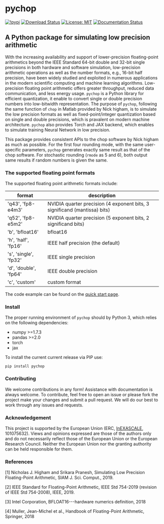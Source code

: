 # pychop

[![!pypi](https://img.shields.io/pypi/v/pychop?color=greenyellow)](https://pypi.org/project/pychop/)
[![Download Status](https://static.pepy.tech/badge/pychop)](https://pypi.python.org/pypi/pychop/)
[![License: MIT](https://img.shields.io/badge/License-MIT-black.svg)](https://opensource.org/licenses/MIT)
[![Documentation Status](https://readthedocs.org/projects/xinye-chen/badge/?version=latest)](https://xinye-chen.readthedocs.io/en/latest/?badge=latest)

## A Python package for simulating low precision arithmetic

With the increasing availability and support of lower-precision floating-point arithmetics beyond the IEEE Standard 64-bit double and 32-bit single precisions in both hardware and software simulation, low-precision arithmetic operations as well as the number formats, e.g., 16-bit half precision,  have been widely studied and exploited in numerous applications in the modern scientific computing and machine learning algorithms. Low-precision floating point arithmetic offers greater throughput, reduced data communication, and less energy usage. ``pychop`` is a Python library for efficient quantization, it enable to convert single or double precision numbers into low-bitwidth representation. The purpose of ``pychop``, following the same function of ``chop`` in Matlab provided by Nick higham, is to simulate the low precision formats as well as fixed-point/integer quantization based on single and double precisions, which is pravalent on modern machine architecture.  ``pychop`` also provides Torch and JAX backend, which enables to simulate training Neural Network in low precision.



This package provides consistent APIs to the chop software by Nick higham as much as possible.  For the first four rounding mode,  with the same user-specific parameters, ``pychop`` generates exactly same result as that of the chop software. For stochastic rounding (``rmode`` as 5 and 6), both output same results if random numbers is given the same. 

### The supported floating point formats


The supported floating point arithmetic formats include:

| format | description |
| ------------- | ------------- |
| 'q43', 'fp8-e4m3'         | NVIDIA quarter precision (4 exponent bits, 3 significand (mantissa) bits) |
| 'q52', 'fp8-e5m2'         | NVIDIA quarter precision (5 exponent bits, 2 significand bits) |
|  'b', 'bfloat16'          | bfloat16 |
|  'h', 'half', 'fp16'      | IEEE half precision (the default) |
|  's', 'single', 'fp32'    | IEEE single precision |
|  'd', 'double', 'fp64'    | IEEE double precision |
|  'c', 'custom'            | custom format |

The code example can be found on the [quick start page](https://github.com/chenxinye/pychop/blob/main/docs/source/examples.rst).

### Install

The proper running environment of ``pychop``  should by Python 3, which relies on the following dependencies:
- numpy >=1.7.3
- pandas >=2.0
- torch
- jax

To install the current current release via PIP use:

`pip install pychop`


### Contributing
We welcome contributions in any form! Assistance with documentation is always welcome. To contribute, feel free to open an issue or please fork the project make your changes and submit a pull request. We will do our best to work through any issues and requests.


### Acknowledgement
This project is supported by the European Union (ERC, [InEXASCALE](https://www.karlin.mff.cuni.cz/~carson/inexascale), 101075632). Views and opinions
 expressed are those of the authors only and do not necessarily reflect those of the European
 Union or the European Research Council. Neither the European Union nor the granting
 authority can be held responsible for them.

### References

[1] Nicholas J. Higham and Srikara Pranesh, Simulating Low Precision Floating-Point Arithmetic, SIAM J. Sci. Comput., 2019.

[2] IEEE Standard for Floating-Point Arithmetic, IEEE Std 754-2019 (revision of IEEE Std 754-2008), IEEE, 2019.

[3] Intel Corporation, BFLOAT16---hardware numerics definition,  2018

[4] Muller, Jean-Michel et al., Handbook of Floating-Point Arithmetic, Springer, 2018
